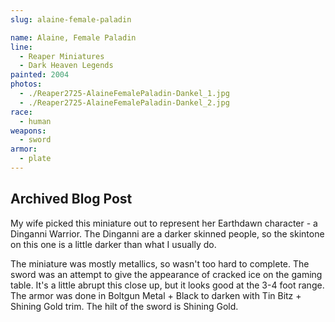 ```yaml
---
slug: alaine-female-paladin

name: Alaine, Female Paladin
line:
  - Reaper Miniatures
  - Dark Heaven Legends
painted: 2004
photos:
  - ./Reaper2725-AlaineFemalePaladin-Dankel_1.jpg
  - ./Reaper2725-AlaineFemalePaladin-Dankel_2.jpg
race:
  - human
weapons:
  - sword
armor:
  - plate
---
```


## Archived Blog Post

My wife picked this miniature out to represent her Earthdawn character - a Dinganni Warrior. The Dinganni are a darker skinned people, so the skintone on this one is a little darker than what I usually do.

The miniature was mostly metallics, so wasn't too hard to complete. The sword was an attempt to give the appearance of cracked ice on the gaming table. It's a little abrupt this close up, but it looks good at the 3-4 foot range. The armor was done in Boltgun Metal + Black to darken with Tin Bitz + Shining Gold trim. The hilt of the sword is Shining Gold.
